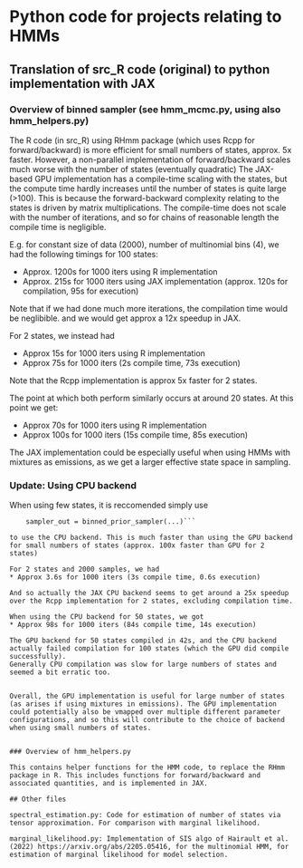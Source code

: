 # Python code for projects relating to HMMs

## Translation of src_R code (original) to python implementation with JAX

### Overview of binned sampler (see hmm_mcmc.py, using also hmm_helpers.py)

The R code (in src_R) using RHmm package (which uses Rcpp for forward/backward) is more efficient for small numbers of states, approx. 5x faster.
However, a non-parallel implementation of forward/backward scales much worse with the number of states (eventually quadratic)
The JAX-based GPU implementation has a compile-time scaling with the states, but the compute time hardly increases until the number of states is quite large (>100). This is because the forward-backward complexity relating to the states is driven by matrix multiplications. The compile-time does not scale with the number of iterations, and so for chains of reasonable length the compile time is negligible.

E.g. for constant size of data (2000), number of multinomial bins (4), we had the following timings for 100 states:
* Approx. 1200s for 1000 iters using R implementation
* Approx. 215s for 1000 iters using JAX implementation (approx. 120s for compilation, 95s for execution)

Note that if we had done much more iterations, the compilation time would be neglibible. and we would get approx a 12x speedup in JAX.

For 2 states, we instead had
* Approx 15s for 1000 iters using R implementation
* Approx 75s for 1000 iters (2s compile time, 73s execution)

Note that the Rcpp implementation is approx 5x faster for 2 states.

The point at which both perform similarly occurs at around 20 states. At this point we get:
* Approx 70s for 1000 iters using R implementation
* Approx 100s for 1000 iters (15s compile time, 85s execution)

The JAX implementation could be especially useful when using HMMs with mixtures as emissions, as we get a larger effective state space in sampling.

### Update: Using CPU backend

When using few states, it is reccomended simply use

```with jax.default_device(jax.devices("cpu")[0]):
    sampler_out = binned_prior_sampler(...)```

to use the CPU backend. This is much faster than using the GPU backend for small numbers of states (approx. 100x faster than GPU for 2 states)

For 2 states and 2000 samples, we had
* Approx 3.6s for 1000 iters (3s compile time, 0.6s execution)

And so actually the JAX CPU backend seems to get around a 25x speedup over the Rcpp implementation for 2 states, excluding compilation time.

When using the CPU backend for 50 states, we got
* Approx 98s for 1000 iters (84s compile time, 14s execution)

The GPU backend for 50 states compiled in 42s, and the CPU backend actually failed compilation for 100 states (which the GPU did compile successfully).
Generally CPU compilation was slow for large numbers of states and seemed a bit erratic too.


Overall, the GPU implementation is useful for large number of states (as arises if using mixtures in emissions). The GPU implementation could potentially also be vmapped over multiple different parameter configurations, and so this will contribute to the choice of backend when using small numbers of states.


### Overview of hmm_helpers.py

This contains helper functions for the HMM code, to replace the RHmm package in R. This includes functions for forward/backward and associated quantities, and is implemented in JAX.

## Other files

spectral_estimation.py: Code for estimation of number of states via tensor approximation. For comparison with marginal likelihood.

marginal_likelihood.py: Implementation of SIS algo of Hairault et al. (2022) https://arxiv.org/abs/2205.05416, for the multinomial HMM, for estimation of marginal likelihood for model selection.